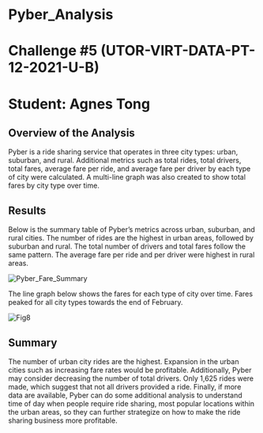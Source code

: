 # Pyber_Analysis
# Challenge #5 (UTOR-VIRT-DATA-PT-12-2021-U-B)
# Student: Agnes Tong

## Overview of the Analysis

Pyber is a ride sharing service that operates in three city types: urban, suburban, and rural. Additional metrics such as total rides, total drivers, total fares, average fare per ride, and average fare per driver by each type of city were calculated. A multi-line graph was also created to show total fares by city type over time. 

## Results

Below is the summary table of Pyber’s metrics across urban, suburban, and rural cities. The number of rides are the highest in urban areas, followed by suburban and rural. The total number of drivers and total fares follow the same pattern. The average fare per ride and per driver were highest in rural areas. 

![Pyber_Fare_Summary](https://user-images.githubusercontent.com/96399622/152624351-23e15b2b-757f-42af-8918-b9a86bcd7a22.PNG)



The line graph below shows the fares for each type of city over time. Fares peaked for all city types towards the end of February. 

![Fig8](https://user-images.githubusercontent.com/96399622/152624357-bd0465c8-c2e1-4c90-a341-6e8b93806bec.png)


## Summary

The number of urban city rides are the highest. Expansion in the urban cities such as increasing fare rates would be profitable. Additionally, Pyber may consider decreasing the number of total drivers. Only 1,625 rides were made, which suggest that not all drivers provided a ride. Finally, if more data are available, Pyber can do some additional analysis to understand time of day when people require ride sharing, most popular locations within the urban areas, so they can further strategize on how to make the ride sharing business more profitable. 

